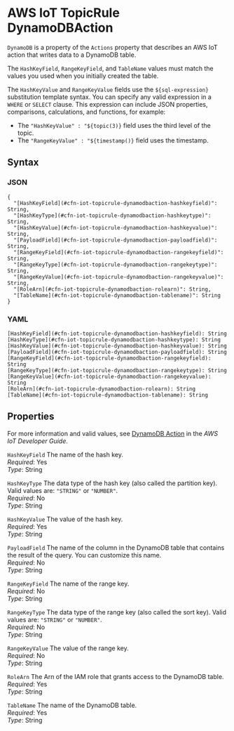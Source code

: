 # AWS IoT TopicRule DynamoDBAction<a name="aws-properties-iot-topicrule-dynamodbaction"></a>

`DynamoDB` is a property of the `Actions` property that describes an AWS IoT action that writes data to a DynamoDB table\.

The `HashKeyField`, `RangeKeyField`, and `TableName` values must match the values you used when you initially created the table\.

The `HashKeyValue` and `RangeKeyValue` fields use the `${sql-expression}` substitution template syntax\. You can specify any valid expression in a `WHERE` or `SELECT` clause\. This expression can include JSON properties, comparisons, calculations, and functions, for example:
+ The `"HashKeyValue" : "${topic(3)}` field uses the third level of the topic\.
+ The `"RangeKeyValue" : "${timestamp()}` field uses the timestamp\.

## Syntax<a name="w3ab2c21c14e1332c10"></a>

### JSON<a name="aws-properties-iot-topicrule-dynamodbaction-syntax.json"></a>

```
{
  "[HashKeyField](#cfn-iot-topicrule-dynamodbaction-hashkeyfield)": String,
  "[HashKeyType](#cfn-iot-topicrule-dynamodbaction-hashkeytype)": String,
  "[HashKeyValue](#cfn-iot-topicrule-dynamodbaction-hashkeyvalue)": String,
  "[PayloadField](#cfn-iot-topicrule-dynamodbaction-payloadfield)": String,
  "[RangeKeyField](#cfn-iot-topicrule-dynamodbaction-rangekeyfield)": String,
  "[RangeKeyType](#cfn-iot-topicrule-dynamodbaction-rangekeytype)": String,
  "[RangeKeyValue](#cfn-iot-topicrule-dynamodbaction-rangekeyvalue)": String,
  "[RoleArn](#cfn-iot-topicrule-dynamodbaction-rolearn)": String,
  "[TableName](#cfn-iot-topicrule-dynamodbaction-tablename)": String
}
```

### YAML<a name="aws-properties-iot-topicrule-dynamodbaction-syntax.yaml"></a>

```
[HashKeyField](#cfn-iot-topicrule-dynamodbaction-hashkeyfield): String
[HashKeyType](#cfn-iot-topicrule-dynamodbaction-hashkeytype): String
[HashKeyValue](#cfn-iot-topicrule-dynamodbaction-hashkeyvalue): String
[PayloadField](#cfn-iot-topicrule-dynamodbaction-payloadfield): String
[RangeKeyField](#cfn-iot-topicrule-dynamodbaction-rangekeyfield): String
[RangeKeyType](#cfn-iot-topicrule-dynamodbaction-rangekeytype): String
[RangeKeyValue](#cfn-iot-topicrule-dynamodbaction-rangekeyvalue): String
[RoleArn](#cfn-iot-topicrule-dynamodbaction-rolearn): String
[TableName](#cfn-iot-topicrule-dynamodbaction-tablename): String
```

## Properties<a name="w3ab2c21c14e1332c12"></a>

For more information and valid values, see [DynamoDB Action](http://docs.aws.amazon.com/iot/latest/developerguide/dynamodb-rule.html) in the *AWS IoT Developer Guide*\.

`HashKeyField`  <a name="cfn-iot-topicrule-dynamodbaction-hashkeyfield"></a>
The name of the hash key\.  
*Required*: Yes  
*Type*: String

`HashKeyType`  <a name="cfn-iot-topicrule-dynamodbaction-hashkeytype"></a>
The data type of the hash key \(also called the partition key\)\. Valid values are: `"STRING"` or `"NUMBER"`\.  
*Required*: No  
*Type*: String

`HashKeyValue`  <a name="cfn-iot-topicrule-dynamodbaction-hashkeyvalue"></a>
The value of the hash key\.  
*Required*: Yes  
*Type*: String

`PayloadField`  <a name="cfn-iot-topicrule-dynamodbaction-payloadfield"></a>
The name of the column in the DynamoDB table that contains the result of the query\. You can customize this name\.  
*Required*: No  
*Type*: String

`RangeKeyField`  <a name="cfn-iot-topicrule-dynamodbaction-rangekeyfield"></a>
The name of the range key\.  
*Required*: No  
*Type*: String

`RangeKeyType`  <a name="cfn-iot-topicrule-dynamodbaction-rangekeytype"></a>
The data type of the range key \(also called the sort key\)\. Valid values are: `"STRING"` or `"NUMBER"`\.  
*Required*: No  
*Type*: String

`RangeKeyValue`  <a name="cfn-iot-topicrule-dynamodbaction-rangekeyvalue"></a>
The value of the range key\.  
*Required*: No  
*Type*: String

`RoleArn`  <a name="cfn-iot-topicrule-dynamodbaction-rolearn"></a>
The Arn of the IAM role that grants access to the DynamoDB table\.  
*Required*: Yes  
*Type*: String

`TableName`  <a name="cfn-iot-topicrule-dynamodbaction-tablename"></a>
The name of the DynamoDB table\.  
*Required*: Yes  
*Type*: String